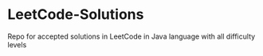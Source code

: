 # LeetCode-Solutions
Repo for accepted solutions in LeetCode in Java language with all difficulty levels
